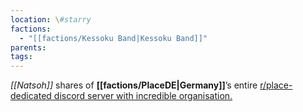 ```yaml
---
location: \#starry
factions:
  - "[[factions/Kessoku Band|Kessoku Band]]"
parents: 
tags: 
---
```

*[[Natsoh]]* shares of **[[factions/PlaceDE|Germany]]**’s entire [r/place-dedicated discord server with incredible organisation.](discord://discord.com/channels/1093664259273130084/1093664259273130087/1131584607767244810)
